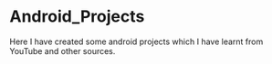 # Android_Projects
Here I have created some android projects which I have learnt from YouTube and other sources.
